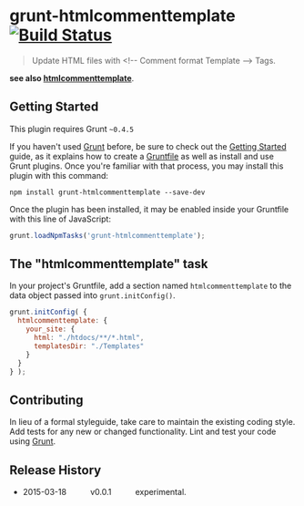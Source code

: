 # grunt-htmlcommenttemplate [![Build Status](https://travis-ci.org/daikiueda/grunt-htmlcommenttemplate.svg?branch=master)](https://travis-ci.org/daikiueda/grunt-htmlcommenttemplate)

> Update HTML files with &lt;!-- Comment format Template --&gt; Tags.

__see also [htmlcommenttemplate](https://github.com/daikiueda/htmlcommenttemplate)__.

## Getting Started
This plugin requires Grunt `~0.4.5`

If you haven't used [Grunt](http://gruntjs.com/) before, be sure to check out the [Getting Started](http://gruntjs.com/getting-started) guide, as it explains how to create a [Gruntfile](http://gruntjs.com/sample-gruntfile) as well as install and use Grunt plugins. Once you're familiar with that process, you may install this plugin with this command:

```shell
npm install grunt-htmlcommenttemplate --save-dev
```

Once the plugin has been installed, it may be enabled inside your Gruntfile with this line of JavaScript:

```js
grunt.loadNpmTasks('grunt-htmlcommenttemplate');
```

## The "htmlcommenttemplate" task

In your project's Gruntfile, add a section named `htmlcommenttemplate` to the data object passed into `grunt.initConfig()`.

```js
grunt.initConfig( {
  htmlcommenttemplate: {
    your_site: {
      html: "./htdocs/**/*.html",
      templatesDir: "./Templates"
    }
  }
} );
```

## Contributing
In lieu of a formal styleguide, take care to maintain the existing coding style. Add tests for any new or changed functionality. Lint and test your code using [Grunt](http://gruntjs.com/).

## Release History
* 2015-03-18   v0.0.1   experimental.
